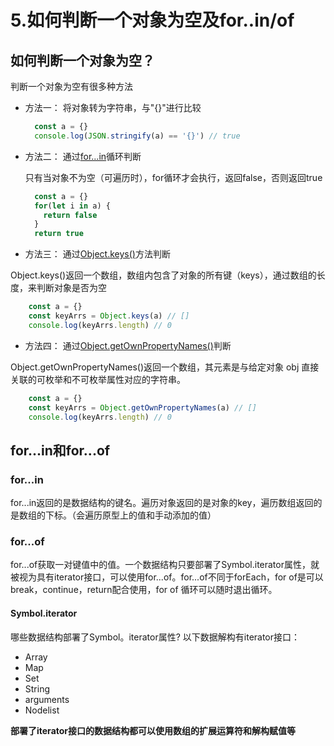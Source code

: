 # 5.如何判断一个对象为空及for..in/of

## 如何判断一个对象为空？

判断一个对象为空有很多种方法

- 方法一： 将对象转为字符串，与"{}"进行比较

  ```js
    const a = {}
    console.log(JSON.stringify(a) == '{}') // true
  ```

- 方法二： 通过[for...in](https://developer.mozilla.org/zh-CN/docs/Web/JavaScript/Reference/Global_Objects/Object/keys)循环判断
  
  只有当对象不为空（可遍历时），for循环才会执行，返回false，否则返回true

  ```js
    const a = {}
    for(let i in a) {
      return false
    }
    return true
  ```


- 方法三： 通过[Object.keys()](https://developer.mozilla.org/zh-CN/docs/Web/JavaScript/Reference/Global_Objects/Object/keys)方法判断

Object.keys()返回一个数组，数组内包含了对象的所有键（keys），通过数组的长度，来判断对象是否为空

```js
    const a = {}
    const keyArrs = Object.keys(a) // []
    console.log(keyArrs.length) // 0
```

- 方法四： 通过[Object.getOwnPropertyNames()](https://developer.mozilla.org/zh-CN/docs/Web/JavaScript/Reference/Global_Objects/Object/getOwnPropertyNames)判断

Object.getOwnPropertyNames()返回一个数组，其元素是与给定对象 obj 直接关联的可枚举和不可枚举属性对应的字符串。

```js
    const a = {}
    const keyArrs = Object.getOwnPropertyNames(a) // []
    console.log(keyArrs.length) // 0
```

## for...in和for...of

### for...in

for...in返回的是数据结构的键名。遍历对象返回的是对象的key，遍历数组返回的是数组的下标。（会遍历原型上的值和手动添加的值）

### for...of

for...of获取一对键值中的值。一个数据结构只要部署了Symbol.iterator属性，就被视为具有iterator接口，可以使用for...of。for...of不同于forEach，for of是可以break，continue，return配合使用，for of 循环可以随时退出循环。

#### Symbol.iterator

哪些数据结构部署了Symbol。iterator属性? 
以下数据解构有iterator接口：

- Array
- Map
- Set
- String
- arguments
- Nodelist

**部署了iterator接口的数据结构都可以使用数组的扩展运算符和解构赋值等**

